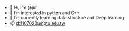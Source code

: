 - 👋 Hi, I’m @jim
- 👀 I’m interested in python and C++
- 🌱 I’m currently learning data structure and Deep learning
- 📫 cbf107020@nptu.edu.tw

<!---
azxa318258p/azxa318258p is a ✨ special ✨ repository because its `README.md` (this file) appears on your GitHub profile.
You can click the Preview link to take a look at your changes.
--->
